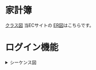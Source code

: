 # 家計簿

[クラス図](https://user-images.githubusercontent.com/105257899/203700201-045c0bb3-6bb5-4ac5-a900-8f729678de39.png)
当ECサイトの [ER図](https://user-images.githubusercontent.com/105257788/176073157-efff1074-3298-4139-be33-e3b6cbd8e00f.png)はこちらです。




# ログイン機能
 
<details>
    <summary>シーケンス図</summary>
  <br />
     ログイン機能のシーケンス図です。 <br>
 
 ```mermaid
sequenceDiagram
  actor ユーザー
  participant ログイン
  participant ユーザー情報
  participant 権限情報
 
  ユーザー ->> ログイン : ログインする
  ログイン ->> ユーザー情報 : ユーザーが存在するか(メール)
  ユーザー情報 ->> 権限情報    : 権限があるか
  権限情報 ->> ログイン : 管理者としてログイン
  権限情報 ->> ログイン : 一般ユーザーとしてログイン
  ログイン ->> ユーザー : リダイレクト
```
</details>
